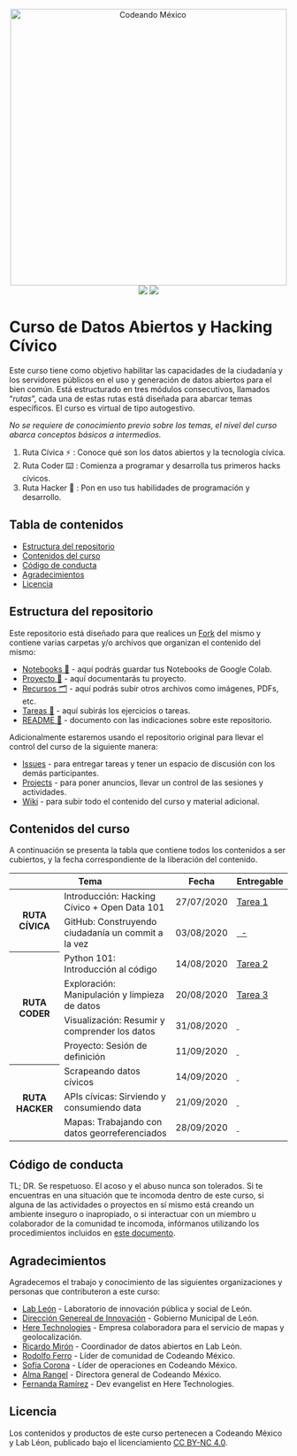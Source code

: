 <p align="center">
<img src="http://codeandomexico.org/resources/img/codeandomexico.png" width="500" alt="Codeando México"><br>
<a href="http://www.codeandomexico.org/" target="_blank"><img src="https://img.shields.io/badge/website-CodeandoMexico-00D88E.svg"></a>
<a href="http://slack.codeandomexico.org/" target="_blank"><img src="https://img.shields.io/badge/slack-CodeandoMexico-EC0E4F.svg"></a>
</p>
<!-- __ -->

# Curso de Datos Abiertos y Hacking Cívico

Este curso tiene como objetivo habilitar las capacidades de la ciudadanía y los servidores públicos en el uso y generación de datos abiertos para el bien común. Está estructurado en tres módulos consecutivos, llamados “_rutas_”, cada una de estas rutas está diseñada para abarcar temas específicos. El curso es virtual de tipo autogestivo.

_No se requiere de conocimiento previo sobre los temas, el nivel del curso abarca conceptos básicos a intermedios._

1. Ruta Cívica ⚡️ : Conoce qué son los datos abiertos y la tecnología cívica.
2. Ruta Coder ⌨️ : Comienza a programar y desarrolla tus primeros hacks cívicos.
4. Ruta Hacker 👾 : Pon en uso tus habilidades de programación y desarrollo.

## Tabla de contenidos

- [Estructura del repositorio](#estructura-del-repositorio)
- [Contenidos del curso](#contenidos-del-curso)
- [Código de conducta](#código-de-conducta)
- [Agradecimientos](#agradecimientos)
- [Licencia](#licencia)


## Estructura del repositorio

Este repositorio está diseñado para que realices un [Fork](https://docs.github.com/es/github/getting-started-with-github/fork-a-repo) del mismo y contiene varias carpetas y/o archivos que organizan el contenido del mismo:

- [Notebooks 📓](/notebooks) - aquí podrás guardar tus Notebooks de Google Colab.
- [Proyecto 📑](/proyecto) - aquí documentarás tu proyecto.
- [Recursos 🗂](/recursos) - aquí podrás subir otros archivos como imágenes, PDFs, etc.
- [Tareas 📝](/tareas) - aquí subirás los ejercicios o tareas.
- [README 📌](https://github.com/CodeandoMexico/hacking-civico/blob/master/README.md) - documento con las indicaciones sobre este repositorio.

Adicionalmente estaremos usando el repositorio original para llevar el control del curso de la siguiente manera:

- [Issues](https://github.com/CodeandoMexico/hacking-civico/issues) - para entregar tareas y tener un espacio de discusión con los demás participantes.
- [Projects](https://github.com/CodeandoMexico/hacking-civico/projects) - para poner anuncios, llevar un control de las sesiones y actividades.
- [Wiki](https://github.com/CodeandoMexico/hacking-civico/wiki) - para subir todo el contenido del curso y material adicional.


## Contenidos del curso

A continuación se presenta la tabla que contiene todos los contenidos a ser cubiertos, y la fecha correspondiente de la liberación del contenido.

<table width="100%">
    <thead>
        <tr>
            <th colspan="2">Tema</th>
            <th>Fecha</th>
            <th>Entregable</th>
        </tr>
    </thead>
    <tbody>
        <tr>
            <th rowspan="2">RUTA CÍVICA</th>
            <td>​Introducción​: Hacking Cívico + Open Data 101</td>
            <td>27/07/2020</td>
            <td><a href="https://github.com/CodeandoMexico/hacking-civico/issues/3" target="_blank">Tarea 1</a></td>
        </tr>
        <tr>
            <td>GitHub​: Construyendo ciudadanía un commit a la vez</td>
            <td>03/08/2020</td>
            <td><a href="#" target="_blank">&nbsp; - </a></td>
        </tr>
        <tr>
            <th rowspan="4">RUTA CODER</th>
            <td>​Python 101​: Introducción al código</td>
            <td>14/08/2020</td>
            <td><a href="https://github.com/CodeandoMexico/hacking-civico/issues/13" target="_blank">Tarea 2</a></td>
        </tr>
        <tr>
            <td>Exploración​: Manipulación y limpieza de datos</td>
            <td>20/08/2020</td>
            <td><a href="https://github.com/CodeandoMexico/hacking-civico/issues/15" target="_blank">Tarea 3</a></td>
        </tr>
            <td>Visualización​: Resumir y comprender los datos</td>
            <td>31/08/2020</td>
            <td><a href="#" target="_blank">&nbsp;</a></td>
        </tr>
        <tr>
            <td>Proyecto: Sesión de definición</td>
            <td>11/09/2020</td>
            <td><a href="#" target="_blank">&nbsp;</a></td>
        </tr>
        <tr>
            <th rowspan="3">RUTA HACKER</th>
            <td>Scrapeando datos cívicos</td>
            <td>14/09/2020</td>
            <td><a href="#" target="_blank">&nbsp;</a></td>
        </tr>
        <tr>
            <td>​APIs cívicas​: Sirviendo y consumiendo data</td>
            <td>21/09/2020</td>
            <td><a href="#" target="_blank">&nbsp;</a></td>
        </tr>
        <tr>
            <td>​Mapas​: Trabajando con datos georreferenciados</td>
            <td>28/09/2020</td>
            <td><a href="#" target="_blank">&nbsp;</a></td>
        </tr>
    </tbody>
</table>


## Código de conducta

TL; DR. Se respetuoso. El acoso y el abuso nunca son tolerados. Si te encuentras en una situación que te incomoda dentro de este curso, si alguna de las actividades o proyectos en sí mismo está creando un ambiente inseguro o inapropiado, o si interactuar con un miembro u colaborador de la comunidad te incomoda, infórmanos utilizando los procedimientos incluidos en [este documento](https://github.com/CodeandoMexico/comunidad/blob/master/CODIGO-DE-CONDUCTA.md).


## Agradecimientos

Agradecemos el trabajo y conocimiento de las siguientes organizaciones y personas que contributeron a este curso:

- [Lab León](https://www.facebook.com/lab.leon.DGI) - Laboratorio de innovación pública y social de León.
- [Dirección Genereal de Innovación](https://www.facebook.com/DireccionGeneraldeInnovacionLeon) - Gobierno Municipal de León.
- [Here Technologies](here.com) - Empresa colaboradora para el servicio de mapas y geolocalización.
- [Ricardo Mirón](https://github.com/ricardomiron) - Coordinador de datos abiertos en Lab León.
- [Rodolfo Ferro](https://github.com/RodolfoFerro) - Líder de comunidad de Codeando México.
- [Sofía Corona]() - Líder de operaciones en Codeando México.
- [Alma Rangel](https://github.com/almarngl) - Directora general de Codeando México.
- [Fernanda Ramírez]() - Dev evangelist en Here Technologies.


## Licencia

Los contenidos y productos de este curso pertenecen a Codeando México y Lab Léon, publicado bajo el licenciamiento [CC BY-NC 4.0](https://creativecommons.org/licenses/by-nc/4.0/deed.es).
